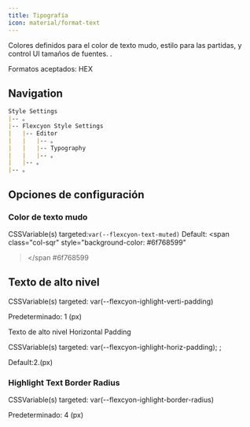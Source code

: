 ```yaml
---
title: Tipografía
icon: material/format-text
---
```


Colores definidos para el color de texto mudo, estilo para las partidas, y control UI
tamaños de fuentes.
.

Formatos aceptados: HEX

## Navigation

```md
Style Settings
|-- 。
|-- Flexcyon Style Settings
|   |-- Editor
|   |   |-- 。
|   |   |-- Typography
|   |   |-- 。
|   |-- 。
|-- 。
```

## Opciones de configuración

### Color de texto mudo

CSSVariable(s) targeted:`var(--flexcyon-text-muted)`
Default:
<span class="col-sqr" style="background-color: #6f768599"
></span
>#6f768599

## Texto de alto nivel

CSSVariable(s) targeted: var(--flexcyon-ighlight-verti-padding)

Predeterminado: 1 (px)

Texto de alto nivel Horizontal Padding

CSSVariable(s) targeted: var(--flexcyon-ighlight-horiz-padding);
;

Default:2.(px)

### Highlight Text Border Radius

CSSVariable(s) targeted: var(--flexcyon-ighlight-border-radius)

Predeterminado: 4 (px)
